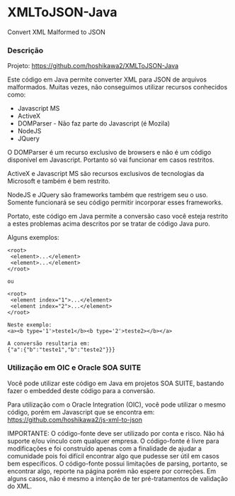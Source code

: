 # XMLToJSON-Java
Convert XML Malformed to JSON

### Descrição

Projeto: https://github.com/hoshikawa2/XMLToJSON-Java

Este código em Java permite converter XML para JSON de arquivos malformados.
Muitas vezes, não conseguimos utilizar recursos conhecidos como:

* Javascript MS
* ActiveX
* DOMParser - Não faz parte do Javascript (é Mozila)
* NodeJS
* JQuery

O DOMParser é um recurso exclusivo de browsers e não é um código disponível em Javascript. Portanto só vai funcionar em casos restritos.

ActiveX e Javascript MS são recursos exclusivos de tecnologias da Microsoft e também é bem restrito.

NodeJS e JQuery são frameworks também que restrigem seu o uso. Somente funcionará se seu código permitir incorporar esses frameworks.

Portato, este código em Java permite a conversão caso você esteja restrito a estes problemas acima descritos por se tratar de código Java puro.

Alguns exemplos:

    <root>
     <element>...</element>
     <element>...</element>
    </root>
    
    ou
    
    <root>
     <element index="1">...</element>
     <element index="2">...</element>
    </root>
    
    Neste exemplo:
    <a><b type='1'>teste1</b><b type='2'>teste2></b></a>
    
    A conversão resultaria em:
    {"a":{"b":"teste1","b":"teste2"}}}
    
### Utilização em OIC e Oracle SOA SUITE

Você pode utilizar este código em Java em projetos SOA SUITE, bastando fazer o embedded deste código para a conversão.

Para utilização com o Oracle Integration (OIC), você pode utilizar o mesmo código, porém em Javascript que se encontra em: https://github.com/hoshikawa2/js-xml-to-json

IMPORTANTE: O código-fonte deve ser utilizado por conta e risco. Não há suporte e/ou vínculo com qualquer empresa. O código-fonte é livre para modificações e foi construído apenas com a finalidade de ajudar a comunidade pois foi difícil encontrar algo que pudesse ser útil em casos bem específicos. O código-fonte possui limitações de parsing, portanto, se encontrar algo, reporte na página porém não espere por correções. Em alguns casos, não é mesmo a intenção de ter pré-tratamentos de validação do XML.
